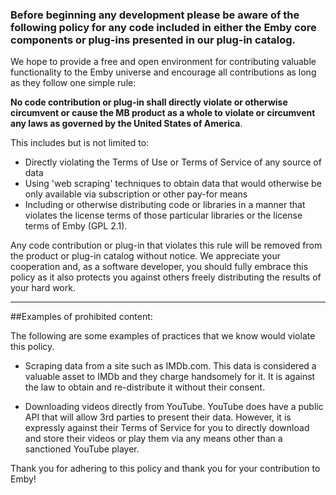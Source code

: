 ### Before beginning any development please be aware of the following policy for any code included in either the Emby core components or plug-ins presented in our plug-in catalog.

We hope to provide a free and open environment for contributing valuable functionality to the Emby universe and encourage all contributions as long as they follow one simple rule: 

**No code contribution or plug-in shall directly violate or otherwise circumvent or cause the MB product as a whole to violate or circumvent any laws as governed by the United States of America**.

This includes but is not limited to:

* Directly violating the Terms of Use or Terms of Service of any source of data
* Using 'web scraping' techniques to obtain data that would otherwise be only available via subscription or other pay-for means
* Including or otherwise distributing code or libraries in a manner that violates the license terms of those particular libraries or the license terms of Emby (GPL 2.1).

Any code contribution or plug-in that violates this rule will be removed from the product or plug-in catalog without notice.  We appreciate your cooperation and, as a software developer, you should fully embrace this policy as it also protects you against others freely distributing the results of your hard work.

***

##Examples of prohibited content:

The following are some examples of practices that we know would violate this policy.

* Scraping data from a site such as IMDb.com.  This data is considered a valuable asset to IMDb and they charge handsomely for it.  It is against the law to obtain and re-distribute it without their consent.

* Downloading videos directly from YouTube.  YouTube does have a public API that will allow 3rd parties to present their data.  However, it is expressly against their Terms of Service for you to directly download and store their videos or play them via any means other than a sanctioned YouTube player.

Thank you for adhering to this policy and thank you for your contribution to Emby!